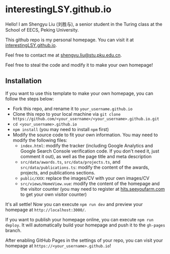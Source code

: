 # interestingLSY.github.io

Hello! I am Shengyu Liu (刘胜与), a senior student in the Turing class at the School of EECS, Peking University.

This github repo is my personal homepage. You can visit it at [interestingLSY.github.io](https://interestingLSY.github.io).

Feel free to contact me at [shengyu.liu@stu.pku.edu.cn](mailto:shengyu.liu@stu.pku.edu.cn).

Feel free to steal the code and modify it to make your own homepage!

## Installation

If you want to use this template to make your own homepage, you can follow the steps below:

- Fork this repo, and rename it to `your_username.github.io`
- Clone this repo to your local machine via `git clone https://github.com/<your_username>/<your_username>.github.io.git`
- `cd <your_username>.github.io`
- `npm install` (you may need to install `npm` first)
- Modify the source code to fit your own information. You may need to modify the following files:
  - `index.html`: modify the tracker (including Google Analytics and Google Search Console verification code. If you don't need it, just comment it out), as well as the page title and meta description
  - `src/data/awards.ts`, `src/data/projects.ts`, and `src/data/publications.ts`: modify the content of the awards, projects, and publications sections.
  - `public/XXX`: replace the images/CV with your own images/CV
  - `src/views/HomeView.vue`: modify the content of the homepage and the visitor counter (you may need to register at [hits.seeyoufarm.com](https://hits.seeyoufarm.com) to get your own visitor counter)

It's all settle! Now you can execute `npm run dev` and preview your homepage at `http://localhost:3000/`.

If you want to publish your homepage online, you can execute `npm run deploy`. It will automatically build your homepage and push it to the `gh-pages` branch.

After enabling GitHub Pages in the settings of your repo, you can visit your homepage at `https://<your_username>.github.io`!

